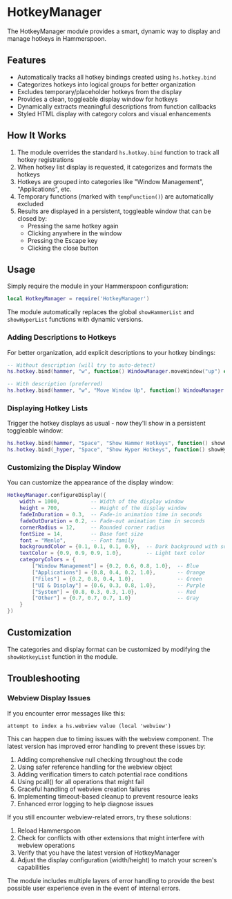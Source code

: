 # HotkeyManager

The HotkeyManager module provides a smart, dynamic way to display and manage hotkeys in Hammerspoon.

## Features

- Automatically tracks all hotkey bindings created using `hs.hotkey.bind`
- Categorizes hotkeys into logical groups for better organization
- Excludes temporary/placeholder hotkeys from the display
- Provides a clean, toggleable display window for hotkeys
- Dynamically extracts meaningful descriptions from function callbacks
- Styled HTML display with category colors and visual enhancements

## How It Works

1. The module overrides the standard `hs.hotkey.bind` function to track all hotkey registrations
2. When hotkey list display is requested, it categorizes and formats the hotkeys
3. Hotkeys are grouped into categories like "Window Management", "Applications", etc.
4. Temporary functions (marked with `tempFunction()`) are automatically excluded
5. Results are displayed in a persistent, toggleable window that can be closed by:
   - Pressing the same hotkey again
   - Clicking anywhere in the window
   - Pressing the Escape key
   - Clicking the close button

## Usage

Simply require the module in your Hammerspoon configuration:

```lua
local HotkeyManager = require('HotkeyManager')
```

The module automatically replaces the global `showHammerList` and `showHyperList` functions with dynamic versions.

### Adding Descriptions to Hotkeys

For better organization, add explicit descriptions to your hotkey bindings:

```lua
-- Without description (will try to auto-detect)
hs.hotkey.bind(hammer, "w", function() WindowManager.moveWindow("up") end)

-- With description (preferred)
hs.hotkey.bind(hammer, "w", "Move Window Up", function() WindowManager.moveWindow("up") end)
```

### Displaying Hotkey Lists

Trigger the hotkey displays as usual - now they'll show in a persistent toggleable window:

```lua
hs.hotkey.bind(hammer, "Space", "Show Hammer Hotkeys", function() showHammerList() end)
hs.hotkey.bind(_hyper, "Space", "Show Hyper Hotkeys", function() showHyperList() end)
```

### Customizing the Display Window

You can customize the appearance of the display window:

```lua
HotkeyManager.configureDisplay({
    width = 1000,          -- Width of the display window
    height = 700,          -- Height of the display window
    fadeInDuration = 0.3,  -- Fade-in animation time in seconds
    fadeOutDuration = 0.2, -- Fade-out animation time in seconds
    cornerRadius = 12,     -- Rounded corner radius
    fontSize = 14,         -- Base font size
    font = "Menlo",        -- Font family
    backgroundColor = {0.1, 0.1, 0.1, 0.9},  -- Dark background with some transparency
    textColor = {0.9, 0.9, 0.9, 1.0},        -- Light text color
    categoryColors = {
        ["Window Management"] = {0.2, 0.6, 0.8, 1.0},  -- Blue
        ["Applications"] = {0.8, 0.4, 0.2, 1.0},       -- Orange
        ["Files"] = {0.2, 0.8, 0.4, 1.0},              -- Green
        ["UI & Display"] = {0.6, 0.3, 0.8, 1.0},       -- Purple
        ["System"] = {0.8, 0.3, 0.3, 1.0},             -- Red
        ["Other"] = {0.7, 0.7, 0.7, 1.0}               -- Gray
    }
})
```

## Customization

The categories and display format can be customized by modifying the `showHotkeyList` function in the module. 

## Troubleshooting

### Webview Display Issues

If you encounter error messages like this:
```
attempt to index a hs.webview value (local 'webview')
```

This can happen due to timing issues with the webview component. The latest version has improved error handling to prevent these issues by:

1. Adding comprehensive null checking throughout the code
2. Using safer reference handling for the webview object 
3. Adding verification timers to catch potential race conditions
4. Using pcall() for all operations that might fail
5. Graceful handling of webview creation failures
6. Implementing timeout-based cleanup to prevent resource leaks
7. Enhanced error logging to help diagnose issues

If you still encounter webview-related errors, try these solutions:
1. Reload Hammerspoon
2. Check for conflicts with other extensions that might interfere with webview operations
3. Verify that you have the latest version of HotkeyManager
4. Adjust the display configuration (width/height) to match your screen's capabilities

The module includes multiple layers of error handling to provide the best possible user experience even in the event of internal errors.
